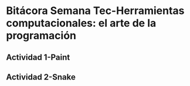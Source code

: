 # Bitácora Semana Tec-Herramientas computacionales: el arte de la programación
## Actividad 1-Paint
## Actividad 2-Snake
